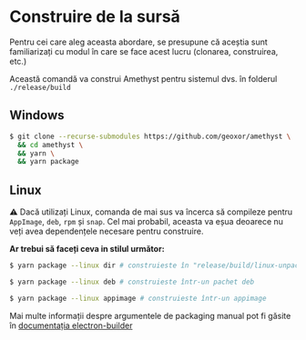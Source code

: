 # Construire de la sursă
Pentru cei care aleg aceasta abordare, se presupune că aceștia sunt familiarizați cu modul în care se face acest lucru (clonarea, construirea, etc.)

Această comandă va construi Amethyst pentru sistemul dvs. în folderul `./release/build`

## Windows
```sh
$ git clone --recurse-submodules https://github.com/geoxor/amethyst \
  && cd amethyst \
  && yarn \
  && yarn package 
```

## Linux
⚠️ Dacă utilizați Linux, comanda de mai sus va încerca să compileze pentru
`AppImage`, `deb`, `rpm` și `snap`. Cel mai probabil, aceasta va eșua deoarece nu veți avea dependențele necesare pentru construire.

**Ar trebui să faceți ceva in stilul următor:**

```sh
$ yarn package --linux dir # construieste în "release/build/linux-unpacked"
```

```sh
$ yarn package --linux deb # construieste într-un pachet deb
```

```sh
$ yarn package --linux appimage # construieste într-un appimage
```

Mai multe informații despre argumentele de packaging manual pot fi găsite în [documentația electron-builder](https://www.electron.build/configuration/linux.html)
